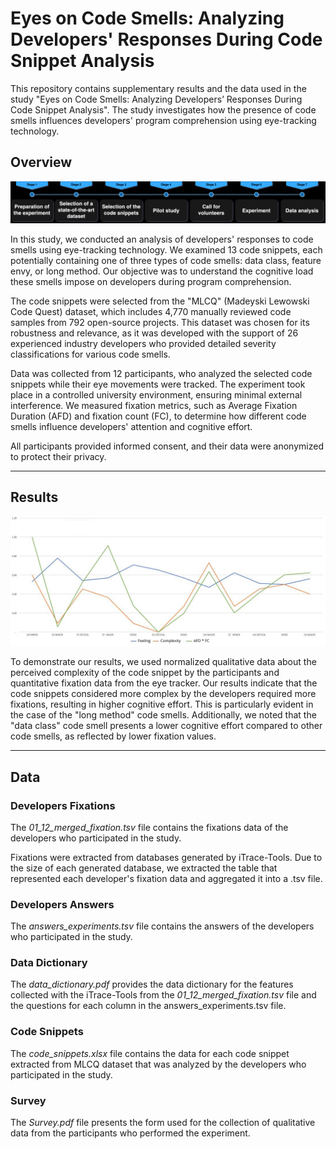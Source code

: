 # Eyes on Code Smells: Analyzing Developers' Responses During Code Snippet Analysis

This repository contains supplementary results and the data used in the study "Eyes on Code Smells: Analyzing Developers’ Responses During Code Snippet Analysis". The study investigates how the presence of code smells influences developers' program comprehension using eye-tracking technology.

## Overview

![Overview](overview.png)

In this study, we conducted an analysis of developers' responses to code smells using eye-tracking technology. We examined 13 code snippets, each potentially containing one of three types of code smells: data class, feature envy, or long method. Our objective was to understand the cognitive load these smells impose on developers during program comprehension.

The code snippets were selected from the "MLCQ" (Madeyski Lewowski Code Quest) dataset, which includes 4,770 manually reviewed code samples from 792 open-source projects. This dataset was chosen for its robustness and relevance, as it was developed with the support of 26 experienced industry developers who provided detailed severity classifications for various code smells.

Data was collected from 12 participants, who analyzed the selected code snippets while their eye movements were tracked. The experiment took place in a controlled university environment, ensuring minimal external interference. We measured fixation metrics, such as Average Fixation Duration (AFD) and fixation count (FC), to determine how different code smells influence developers' attention and cognitive effort.

All participants provided informed consent, and their data were anonymized to protect their privacy.

-----

## Results

![Correlation between Perceived Complexity, Feeling and Cognitive Effort in Code Snippets](feeling_complexity_fixation.png)

To demonstrate our results, we used normalized qualitative data about the perceived complexity of the code snippet by the participants and quantitative fixation data from the eye tracker. Our results indicate that the code snippets considered more complex by the developers required more fixations, resulting in higher cognitive effort. This is particularly evident in the case of the "long method" code smells. Additionally, we noted that the "data class" code smell presents a lower cognitive effort compared to other code smells, as reflected by lower fixation values.

--------

## Data

### Developers Fixations

The *01_12_merged_fixation.tsv* file contains the fixations data of the developers who participated in the study.

Fixations were extracted from databases generated by iTrace-Tools. Due to the size of each generated database, we extracted the table that represented each developer's fixation data and aggregated it into a .tsv file.

### Developers Answers

The *answers_experiments.tsv* file contains the answers of the developers who participated in the study.

### Data Dictionary

The *data_dictionary.pdf* provides the data dictionary for the features collected with the iTrace-Tools from the *01_12_merged_fixation.tsv* file and the questions for each column in the answers_experiments.tsv file.

### Code Snippets

The *code_snippets.xlsx* file contains the data for each code snippet extracted from MLCQ dataset that was analyzed by the developers who participated in the study.

### Survey

The *Survey.pdf* file presents the form used for the collection of qualitative data from the participants who performed the experiment.
